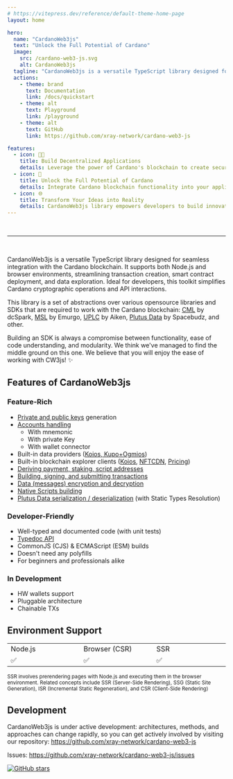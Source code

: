 ```yaml
---
# https://vitepress.dev/reference/default-theme-home-page
layout: home

hero:
  name: "CardanoWeb3js"
  text: "Unlock the Full Potential of Cardano"
  image:
    src: /cardano-web3-js.svg
    alt: CardanoWeb3js
  tagline: "CardanoWeb3js is a versatile TypeScript library designed for seamless integration with the Cardano blockchain"
  actions:
    - theme: brand
      text: Documentation
      link: /docs/quickstart
    - theme: alt
      text: Playground
      link: /playground
    - theme: alt
      text: GitHub
      link: https://github.com/xray-network/cardano-web3-js

features:
  - icon: 👨‍💻
    title: Build Decentralized Applications
    details: Leverage the power of Cardano's blockchain to create secure and scalable dApps. CardanoWeb3js library offers seamless integration and comprehensive tools for developers
  - icon: 🚀
    title: Unlock the Full Potential of Cardano
    details: Integrate Cardano blockchain functionality into your applications effortlessly with CW3js. Access robust features, from token transactions to smart contract interactions
  - icon: 🌐
    title: Transform Your Ideas into Reality
    details: CardanoWeb3js library empowers developers to build innovative blockchain solutions. Experience fast, reliable, and user-friendly tools for all your development needs
---
```


<br />
<hr />
<br />

CardanoWeb3js is a versatile TypeScript library designed for seamless integration with the Cardano blockchain. It supports both Node.js and browser environments, streamlining transaction creation, smart contract deployment, and data exploration. Ideal for developers, this toolkit simplifies Cardano cryptographic operations and API interactions.

This library is a set of abstractions over various opensource libraries and SDKs that are required to work with the Cardano blockchain: [CML](https://github.com/dcSpark/cardano-multiplatform-lib) by dcSpark, [MSL](https://github.com/Emurgo/message-signing) by Emurgo, [UPLC](https://aiken-lang.org/uplc) by Aiken, [Plutus Data](https://github.com/spacebudz/lucid/tree/main/src/plutus) by Spacebudz, and other.

Building an SDK is always a compromise between functionality, ease of code understanding, and modularity. We think we've managed to find the middle ground on this one. We believe that you will enjoy the ease of working with CW3js! ✨

## Features of CardanoWeb3js

<div class="two-cols">
  <div>

### **Feature-Rich**
  * [Private and public keys](/docs/accounts/accounts-and-keys) generation
  * [Accounts handling](/docs/accounts/accounts-and-keys)
    * With mnemonic
    * With private Key
    * With wallet connector
  * Built-in data providers ([Koios, Kupo+Ogmios](/docs/cardano-web3/providers))
  * Built-in blockchain explorer clients ([Koios](/docs/explorers/koios), [NFTCDN](/docs/explorers/xray-graph-nftcdn), [Pricing](/docs/explorers/xray-graph-pricing))
  * [Deriving payment, staking, script addresses](/docs/accounts/addresses)
  * [Building, signing, and submitting transactions](/docs/transactions/basic-transactions)
  * [Data (messages) encryption and decryption](/docs/cardano-web3/advanced-usage)
  * [Native Scripts building](/docs/transactions/basic-transactions)
  * [Plutus Data serialization / deserialization](/docs/transactions/smart-contracts-transactions) (with Static Types Resolution)

  </div>
  <div>

### **Developer-Friendly**
  * Well-typed and documented code (with unit tests)
  * [Typedoc API](/api/)
  * CommonJS (CJS) & ECMAScript (ESM) builds
  * Doesn't need any polyfills
  * For beginners and professionals alike

### **In Development**
  * HW wallets support
  * Pluggable architecture
  * Chainable TXs

  </div>
</div>




## Environment Support

<table style="width: 100%; display: table">
  <tr>
    <td style="width: 33%">Node.js</td>
    <td style="width: 33%">Browser (CSR)</td>
    <td style="width: 33%">SSR</td>
  </tr>
  <tr>
    <td>✅</td>
    <td>✅</td>
    <td>✅</td>
  </tr>
</table>

<small>SSR involves prerendering pages with Node.js and executing them in the browser environment. Related concepts include SSR (Server-Side Rendering), SSG (Static Site Generation), ISR (Incremental Static Regeneration), and CSR (Client-Side Rendering)</small>

## Development

CardanoWeb3js is under active development: architectures, methods, and approaches can change rapidly, so you can get actively involved by visiting our repository: https://github.com/xray-network/cardano-web3-js

Issues: https://github.com/xray-network/cardano-web3-js/issues

<a href="https://github.com/xray-network/cardano-web3-js">![GitHub stars](https://img.shields.io/github/stars/xray-network/cardano-web3-js)</a>